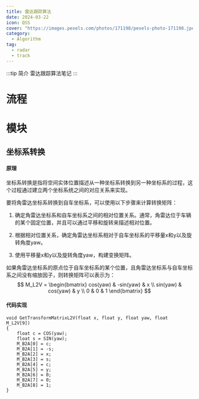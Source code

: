```yaml
---
title: 雷达跟踪算法
date: 2024-03-22
icon: QSS
cover: "https://images.pexels.com/photos/171198/pexels-photo-171198.jpeg?auto=compress&cs=tinysrgb&w=1260&h=750&dpr=1"
category: 
  - Algorithm
tag:
  - radar
  - track
---
```


:::tip 简介
雷达跟踪算法笔记
:::
# 流程


# 模块

## 坐标系转换

#### 原理

坐标系转换是指将空间实体位置描述从一种坐标系转换到另一种坐标系的过程，这个过程通过建立两个坐标系统之间的对应关系来实现。

要将角雷达坐标系转换到自车坐标系，可以使用以下步骤来计算转换矩阵：

1. 确定角雷达坐标系和自车坐标系之间的相对位置关系。通常，角雷达位于车辆的某个固定位置，并且可以通过平移和旋转来描述相对位置。

2. 根据相对位置关系，确定角雷达坐标系相对于自车坐标系的平移量x和y以及旋转角度yaw。

3. 使用平移量x和y以及旋转角度yaw，构建变换矩阵。

如果角雷达坐标系的原点位于自车坐标系的某个位置，且角雷达坐标系与自车坐标系之间没有缩放因子，则转换矩阵可以表示为：
$$
M_L2V = \begin{bmatrix}
cos(yaw) & -sin(yaw) & x \\
sin(yaw) & cos(yaw) & y \\
0 & 0 & 1
\end{bmatrix} 
$$

#### 代码实现

```
void GetTransformMatrixL2V(float x, float y, float yaw, float M_L2V[9])
{
    float c = COS(yaw);
    float s = SIN(yaw);
    M_B2A[0] = c;
    M_B2A[1] = -s;
    M_B2A[2] = x;
    M_B2A[3] = s;
    M_B2A[4] = c;
    M_B2A[5] = y;
    M_B2A[6] = 0;
    M_B2A[7] = 0;
    M_B2A[8] = 1;
}
```

